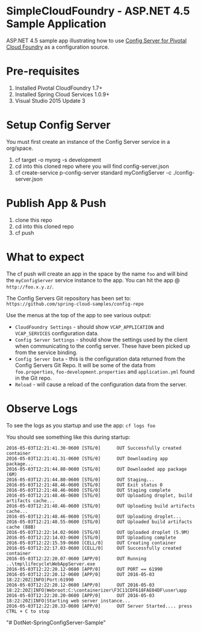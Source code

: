 # SimpleCloudFoundry - ASP.NET 4.5 Sample Application 
ASP.NET 4.5 sample app illustrating how to use [Config Server for Pivotal Cloud Foundry](http://docs.pivotal.io/spring-cloud-services/config-server/) as a configuration source.

# Pre-requisites
1. Installed Pivotal CloudFoundry 1.7+
2. Installed Spring Cloud Services 1.0.9+
3. Visual Studio 2015 Update 3

# Setup Config Server
You must first create an instance of the Config Server service in a org/space.

1. cf target -o myorg -s development
2. cd into this cloned repo where you will find config-server.json
3. cf create-service p-config-server standard myConfigServer -c ./config-server.json

# Publish App & Push

1. clone this repo
2. cd into this cloned repo
3. cf push 

# What to expect
The cf push will create an app in the space by the name `foo` and will bind the `myConfigServer` service instance to the app. You can hit the app @ `http://foo.x.y.z/`.

The Config Servers Git repository has been set to: `https://github.com/spring-cloud-samples/config-repo`

Use the menus at the top of the app to see various output:

* `CloudFoundry Settings` - should show `VCAP_APPLICATION` and `VCAP_SERVICES` configuration data.
* `Config Server Settings` - should show the settings used by the client when communicating to the config server.  These have been picked up from the service binding.
* `Config Server Data` - this is the configuration data returned from the Config Servers Git Repo. It will be some of the data from `foo.properties`, `foo-development.properties` and `application.yml` found in the Git repo.
* `Reload` - will cause a reload of the configuration data from the server.

# Observe Logs
To see the logs as you startup and use the app: `cf logs foo`

You should see something like this during startup:
```
2016-05-03T12:21:41.30-0600 [STG/0]      OUT Successfully created container
2016-05-03T12:21:41.31-0600 [STG/0]      OUT Downloading app package...
2016-05-03T12:21:44.80-0600 [STG/0]      OUT Downloaded app package (6M)
2016-05-03T12:21:44.80-0600 [STG/0]      OUT Staging...
2016-05-03T12:21:48.46-0600 [STG/0]      OUT Exit status 0
2016-05-03T12:21:48.46-0600 [STG/0]      OUT Staging complete
2016-05-03T12:21:48.46-0600 [STG/0]      OUT Uploading droplet, build artifacts cache...
2016-05-03T12:21:48.46-0600 [STG/0]      OUT Uploading build artifacts cache...
2016-05-03T12:21:48.46-0600 [STG/0]      OUT Uploading droplet...
2016-05-03T12:21:48.55-0600 [STG/0]      OUT Uploaded build artifacts cache (88B)
2016-05-03T12:22:14.02-0600 [STG/0]      OUT Uploaded droplet (5.9M)
2016-05-03T12:22:14.03-0600 [STG/0]      OUT Uploading complete
2016-05-03T12:22:15.59-0600 [CELL/0]     OUT Creating container
2016-05-03T12:22:17.03-0600 [CELL/0]     OUT Successfully created container
2016-05-03T12:22:20.07-0600 [APP/0]      OUT Running ..\tmp\lifecycle\WebAppServer.exe
2016-05-03T12:22:20.12-0600 [APP/0]      OUT PORT == 61990
2016-05-03T12:22:20.12-0600 [APP/0]      OUT 2016-05-03 18:22:20Z|INFO|Port:61990
2016-05-03T12:22:20.12-0600 [APP/0]      OUT 2016-05-03 18:22:20Z|INFO|Webroot:C:\containerizer\F3C11CDF618FAE04DF\user\app
2016-05-03T12:22:20.20-0600 [APP/0]      OUT 2016-05-03 18:22:20Z|INFO|Starting web server instance...
2016-05-03T12:22:20.33-0600 [APP/0]      OUT Server Started.... press CTRL + C to stop

```
"# DotNet-SpringConfigServer-Sample" 
